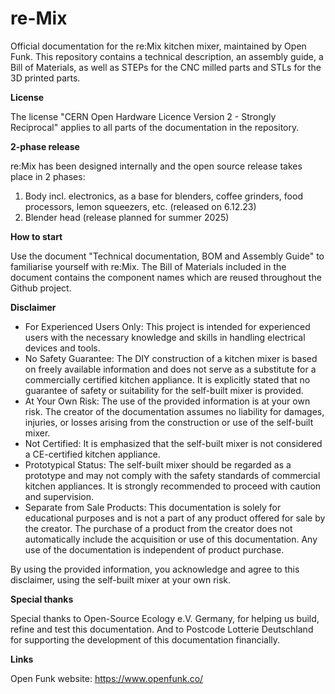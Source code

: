 # re-Mix
Official documentation for the re:Mix kitchen mixer, maintained by Open Funk. This repository contains a technical description, an assembly guide, a Bill of Materials, as well as STEPs for the CNC milled parts and STLs for the 3D printed parts.

**License**

The license "CERN Open Hardware Licence Version 2 - Strongly Reciprocal" applies to all parts of the documentation in the repository.

**2-phase release**

re:Mix has been designed internally and the open source release takes place in 2 phases:

1. Body incl. electronics, as a base for blenders, coffee grinders, food processors, lemon squeezers, etc. (released on 6.12.23)
2. Blender head (release planned for summer 2025)

**How to start**

Use the document "Technical documentation, BOM and Assembly Guide" to familiarise yourself with re:Mix. The Bill of Materials included in the document contains the component names which are reused throughout the Github project.

**Disclaimer**
- For Experienced Users Only: This project is intended for experienced users with the necessary knowledge and skills in handling electrical devices and tools.
- No Safety Guarantee: The DIY construction of a kitchen mixer is based on freely available information and does not serve as a substitute for a commercially certified kitchen appliance. It is explicitly stated that no guarantee of safety or suitability for the self-built mixer is provided.
- At Your Own Risk: The use of the provided information is at your own risk. The creator of the documentation assumes no liability for damages, injuries, or losses arising from the construction or use of the self-built mixer.
- Not Certified: It is emphasized that the self-built mixer is not considered a CE-certified kitchen appliance.
- Prototypical Status: The self-built mixer should be regarded as a prototype and may not comply with the safety standards of commercial kitchen appliances. It is strongly recommended to proceed with caution and supervision.
- Separate from Sale Products: This documentation is solely for educational purposes and is not a part of any product offered for sale by the creator. The purchase of a product from the creator does not automatically include the acquisition or use of this documentation. Any use of the documentation is independent of product purchase.

By using the provided information, you acknowledge and agree to this disclaimer, using the self-built mixer at your own risk.

**Special thanks**

Special thanks to Open-Source Ecology e.V. Germany, for helping us build, refine and test this documentation. And to Postcode Lotterie Deutschland for supporting the development of this documentation financially.

**Links**

Open Funk website: https://www.openfunk.co/
